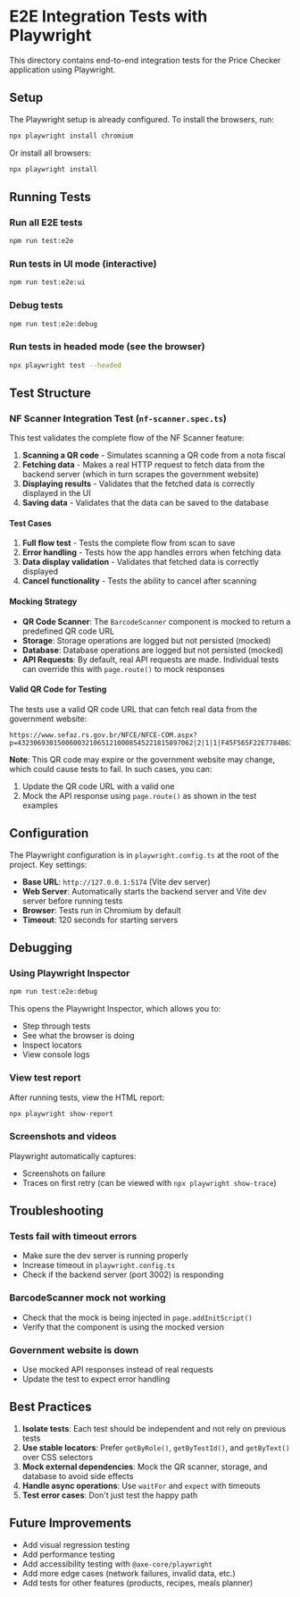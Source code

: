 # E2E Integration Tests with Playwright

This directory contains end-to-end integration tests for the Price Checker application using Playwright.

## Setup

The Playwright setup is already configured. To install the browsers, run:

```bash
npx playwright install chromium
```

Or install all browsers:

```bash
npx playwright install
```

## Running Tests

### Run all E2E tests

```bash
npm run test:e2e
```

### Run tests in UI mode (interactive)

```bash
npm run test:e2e:ui
```

### Debug tests

```bash
npm run test:e2e:debug
```

### Run tests in headed mode (see the browser)

```bash
npx playwright test --headed
```

## Test Structure

### NF Scanner Integration Test (`nf-scanner.spec.ts`)

This test validates the complete flow of the NF Scanner feature:

1. **Scanning a QR code** - Simulates scanning a QR code from a nota fiscal
2. **Fetching data** - Makes a real HTTP request to fetch data from the backend server (which in turn scrapes the government website)
3. **Displaying results** - Validates that the fetched data is correctly displayed in the UI
4. **Saving data** - Validates that the data can be saved to the database

#### Test Cases

1. **Full flow test** - Tests the complete flow from scan to save
2. **Error handling** - Tests how the app handles errors when fetching data
3. **Data display validation** - Validates that fetched data is correctly displayed
4. **Cancel functionality** - Tests the ability to cancel after scanning

#### Mocking Strategy

- **QR Code Scanner**: The `BarcodeScanner` component is mocked to return a predefined QR code URL
- **Storage**: Storage operations are logged but not persisted (mocked)
- **Database**: Database operations are logged but not persisted (mocked)
- **API Requests**: By default, real API requests are made. Individual tests can override this with `page.route()` to mock responses

#### Valid QR Code for Testing

The tests use a valid QR code URL that can fetch real data from the government website:

```
https://www.sefaz.rs.gov.br/NFCE/NFCE-COM.aspx?p=43230693015006003210651210008545221815897062|2|1|1|F45F565F22E7784B638952FF47C3870F93E7212C
```

**Note**: This QR code may expire or the government website may change, which could cause tests to fail. In such cases, you can:
1. Update the QR code URL with a valid one
2. Mock the API response using `page.route()` as shown in the test examples

## Configuration

The Playwright configuration is in `playwright.config.ts` at the root of the project. Key settings:

- **Base URL**: `http://127.0.0.1:5174` (Vite dev server)
- **Web Server**: Automatically starts the backend server and Vite dev server before running tests
- **Browser**: Tests run in Chromium by default
- **Timeout**: 120 seconds for starting servers

## Debugging

### Using Playwright Inspector

```bash
npm run test:e2e:debug
```

This opens the Playwright Inspector, which allows you to:
- Step through tests
- See what the browser is doing
- Inspect locators
- View console logs

### View test report

After running tests, view the HTML report:

```bash
npx playwright show-report
```

### Screenshots and videos

Playwright automatically captures:
- Screenshots on failure
- Traces on first retry (can be viewed with `npx playwright show-trace`)

## Troubleshooting

### Tests fail with timeout errors

- Make sure the dev server is running properly
- Increase timeout in `playwright.config.ts`
- Check if the backend server (port 3002) is responding

### BarcodeScanner mock not working

- Check that the mock is being injected in `page.addInitScript()`
- Verify that the component is using the mocked version

### Government website is down

- Use mocked API responses instead of real requests
- Update the test to expect error handling

## Best Practices

1. **Isolate tests**: Each test should be independent and not rely on previous tests
2. **Use stable locators**: Prefer `getByRole()`, `getByTestId()`, and `getByText()` over CSS selectors
3. **Mock external dependencies**: Mock the QR scanner, storage, and database to avoid side effects
4. **Handle async operations**: Use `waitFor` and `expect` with timeouts
5. **Test error cases**: Don't just test the happy path

## Future Improvements

- Add visual regression testing
- Add performance testing
- Add accessibility testing with `@axe-core/playwright`
- Add more edge cases (network failures, invalid data, etc.)
- Add tests for other features (products, recipes, meals planner)
